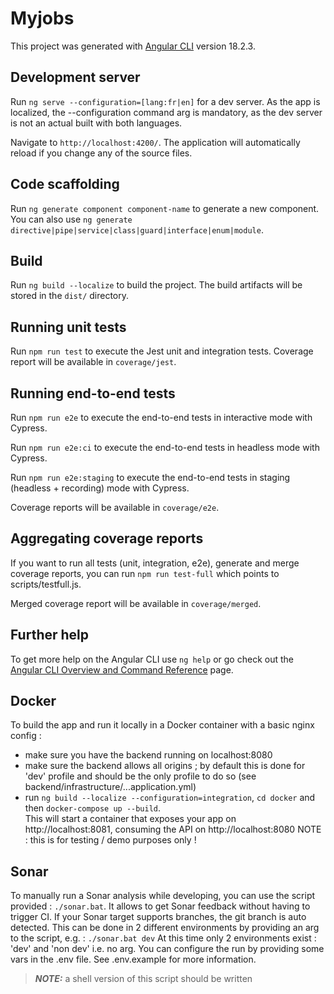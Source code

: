 # Myjobs

This project was generated with [Angular CLI](https://github.com/angular/angular-cli) version 18.2.3.

## Development server

Run `ng serve --configuration=[lang:fr|en]` for a dev server.  As the app is localized, the --configuration command arg is mandatory, as the dev server is not an actual built with both languages.  

Navigate to `http://localhost:4200/`. The application will automatically reload if you change any of the source files.

## Code scaffolding

Run `ng generate component component-name` to generate a new component. You can also use `ng generate directive|pipe|service|class|guard|interface|enum|module`.

## Build

Run `ng build --localize` to build the project. The build artifacts will be stored in the `dist/` directory.

## Running unit tests

Run `npm run test` to execute the Jest unit and integration tests.  Coverage report will be available in `coverage/jest`.

## Running end-to-end tests

Run `npm run e2e` to execute the end-to-end tests in interactive mode with Cypress.

Run `npm run e2e:ci` to execute the end-to-end tests in headless mode with Cypress. 

Run `npm run e2e:staging` to execute the end-to-end tests in staging (headless + recording) mode with Cypress.

Coverage reports will be available in `coverage/e2e`.

## Aggregating coverage reports

If you want to run all tests (unit, integration, e2e), generate and merge coverage reports, you can run `npm run test-full` which points to scripts/testfull.js.

Merged coverage report will be available in `coverage/merged`.


## Further help

To get more help on the Angular CLI use `ng help` or go check out the [Angular CLI Overview and Command Reference](https://angular.dev/tools/cli) page.

## Docker
To build the app and run it locally in a Docker container with a basic nginx config : 
- make sure you have the backend running on localhost:8080
- make sure the backend allows all origins ; by default this is done for 'dev' profile and should be the only profile to do so (see backend/infrastructure/...application.yml)
- run `ng build --localize --configuration=integration`, `cd docker` and then `docker-compose up --build`.  
This will start a container that exposes your app on http://localhost:8081, consuming the API on http://localhost:8080
NOTE : this is for testing / demo purposes only !

## Sonar
To manually run a Sonar analysis while developing, you can use the script provided : `./sonar.bat`.
It allows to get Sonar feedback without having to trigger CI. If your Sonar target supports branches, the git branch is auto detected.
This can be done in 2 different environments by providing an arg to the script, e.g. : `./sonar.bat dev`
At this time only 2 environments exist : 'dev' and 'non dev' i.e. no arg.
You can configure the run by providing some vars in the .env file. See .env.example for more information.

> **_NOTE:_** a shell version of this script should be written 